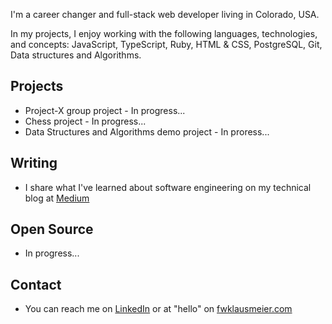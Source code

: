 I'm a career changer and full-stack web developer living in Colorado, USA.

In my projects, I enjoy working with the following languages, technologies, and concepts: JavaScript, TypeScript, Ruby, HTML & CSS, PostgreSQL, Git, Data structures and Algorithms.

## Projects
- Project-X group project - In progress...
- Chess project - In progress...
- Data Structures and Algorithms demo project - In proress...

## Writing
- I share what I've learned about software engineering on my technical blog at [Medium](https://fwklaus.medium.com/)

## Open Source
- In progress...

## Contact
- You can reach me on [LinkedIn](https://www.linkedin.com/in/forrestklausmeier/) or at "hello" on [fwklausmeier.com](#)

<!--
**fwklaus/fwklaus** is a ✨ _special_ ✨ repository because its `README.md` (this file) appears on your GitHub profile.

Here are some ideas to get you started:

- 🔭 I’m currently working on ...
- 🌱 I’m currently learning ...
- 👯 I’m looking to collaborate on ...
- 🤔 I’m looking for help with ...
- 💬 Ask me about ...
- 📫 How to reach me: ...
- 😄 Pronouns: ...
- ⚡ Fun fact: ...
-->
